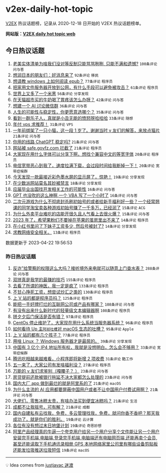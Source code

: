 # v2ex-daily-hot-topic

[V2EX](https://www.v2ex.com/) 热议话题榜，记录从 2020-12-18 日开始的 V2EX 热议话题榜单。

**网站版：[V2EX daily hot topic web](https://boojack.github.io/v2ex-daily-hot-topic-web/)**

## 今日热议话题

<!-- TODAY BEGIN -->

1. [老美实体清单为啥我们没对等反制只能骂骂咧咧, 只能不满和遗憾?](https://www.v2ex.com/t/934497) `100条评论` `问与答`
1. [想润日本的朋友们：好消息来了](https://www.v2ex.com/t/934569) `92条评论` `移民`
1. [想请教 windows 上如何阅读 epub？](https://www.v2ex.com/t/934493) `77条评论` `程序员`
1. [把家用文件服务器开放到公网，有什么手段可以避免被攻击？](https://www.v2ex.com/t/934526) `61条评论` `程序员`
1. [世界上又多了一个米黑](https://www.v2ex.com/t/934589) `56条评论` `分享发现`
1. [在天猫超市买的牛奶喝了胃疼该怎么办呀？](https://www.v2ex.com/t/934498) `42条评论` `问与答`
1. [想建一个 AI 讨论微信群](https://www.v2ex.com/t/934516) `36条评论` `问与答`
1. [人生的可能性与稳定性，你更愿意选哪个？](https://www.v2ex.com/t/934511) `35条评论` `问与答`
1. [看到一群乐子人，真就是小丑无能的愤怒呀哈哈哈](https://www.v2ex.com/t/934509) `33条评论` `随想`
1. [年付 vps 求推荐！](https://www.v2ex.com/t/934499) `31条评论` `VPS`
1. [一年前绑架了一只小猫，这一段 1 岁了。谢谢当时 v 友们的解答，来放点猫片](https://www.v2ex.com/t/934586) `21条评论` `问与答`
1. [你用的线路 ChatGPT 稳定吗?](https://www.v2ex.com/t/934584) `21条评论` `问与答`
1. [网站被 safe.govfz.com 拦截了](https://www.v2ex.com/t/934539) `21条评论` `程序员`
1. [大家现在用什么字体可以分享下啊，想找个兼容中文的等宽字体](https://www.v2ex.com/t/934593) `20条评论` `程序员`
1. [电信宽带恶心到我了，速度拉满下载，会过段时间给我断掉一下！](https://www.v2ex.com/t/934541) `20条评论` `宽带症候群`
1. [今天发现一款最接近彩色墨水屏的显示屏了，惊艳！](https://www.v2ex.com/t/934590) `19条评论` `分享发现`
1. [在少数派网站莫名其妙被禁言](https://www.v2ex.com/t/934605) `18条评论` `分享发现`
1. [应届毕业出国找开发相关工作的可能性](https://www.v2ex.com/t/934538) `16条评论` `问与答`
1. [GPT 也没吹的这么神啊,一个 VBA 写了一个小时了](https://www.v2ex.com/t/934504) `16条评论` `问与答`
1. [二次元游戏为什么不彻底封杀刷初始号的或者给新手福利好一些？一个经常翘课的同学淘宝卖各种游戏初始号赚了一千多万，已经润了](https://www.v2ex.com/t/934616) `15条评论` `ACG`
1. [为什么外卖平台难吃的店能开很久且人气看上去很火爆？](https://www.v2ex.com/t/934550) `15条评论` `问与答`
1. [2023 年了，希望果粉们不要掉在苹果的茧房里出不来了](https://www.v2ex.com/t/934627) `14条评论` `程序员`
1. [在小红书里问了下妹子工资多少, 然后号被封了?](https://www.v2ex.com/t/934565) `14条评论` `分享发现`
1. [求教网络安全相关。](https://www.v2ex.com/t/934572) `13条评论` `程序员`

数据更新于 2023-04-22 19:56:53

<!-- TODAY END -->

### 昨日热议话题

<!-- YESTERDAY BEGIN -->

1. [反诈”给警察的权限这么大吗？接听境外来电就可以随意上门查水表？](https://www.v2ex.com/t/934314) `288条评论` `问与答`
1. [双拼真是我学的最赚的技巧](https://www.v2ex.com/t/934298) `155条评论` `程序员`
1. [去看了所谓的神医，我一定是疯了](https://www.v2ex.com/t/934323) `133条评论` `程序员`
1. [不甘心挣死工资，想尝试炒汇之类的](https://www.v2ex.com/t/934228) `130条评论` `程序员`
1. [上 V 站的都是程序员吗？](https://www.v2ex.com/t/934215) `125条评论` `程序员`
1. [能把一手好牌打烂的互联网公司或产品有哪家？](https://www.v2ex.com/t/934248) `108条评论` `问与答`
1. [有没有出来什么新时代的轻量级文本编辑器啊](https://www.v2ex.com/t/934332) `108条评论` `程序员`
1. [拼夕夕后门保活是否有错？](https://www.v2ex.com/t/934361) `97条评论` `程序员`
1. [CentOs 停止维护了，大家现在用什么系统当服务器系统？](https://www.v2ex.com/t/934262) `96条评论` `程序员`
1. [如何看待 Up 主`阿祯吐槽`对 macOS 生态的吐槽？](https://www.v2ex.com/t/934199) `95条评论` `Apple`
1. [上 V 站的都有几个孩子？](https://www.v2ex.com/t/934253) `77条评论` `程序员`
1. [用啥 Linux ？ Windows 服务器才是最屌的。](https://www.v2ex.com/t/934334) `39条评论` `分享发现`
1. [中国有 3 亿个 IP4 地址所有权，我就是没想明白，怎么会不够用？](https://www.v2ex.com/t/934365) `33条评论` `宽带症候群`
1. [腾讯吃相越来越难看，小程序即将新增 2 项收费](https://www.v2ex.com/t/934280) `31条评论` `酷工作`
1. [五一来了，大家公司有发啥福利没？](https://www.v2ex.com/t/934267) `27条评论` `程序员`
1. [万能的 v 友们求鉴别（嘎腰子？ ）](https://www.v2ex.com/t/934369) `23条评论` `问与答`
1. [房贷提前还款被银行拖延不决大家都怎么处理的](https://www.v2ex.com/t/934216) `23条评论` `问与答`
1. [国内大厂 app 做到最烂的就是阿里系的了](https://www.v2ex.com/t/934321) `21条评论` `macOS`
1. [为什么主流的 AI 应用都要屏蔽中国用户或者不让中国用户付费试用啊？](https://www.v2ex.com/t/934245) `21条评论` `问与答`
1. [大佬们，零售冰糕太贵，有啥办法买到便宜冰糕吗？](https://www.v2ex.com/t/934241) `21条评论` `生活`
1. [成都不让我摇号，可有解？](https://www.v2ex.com/t/934193) `21条评论` `成都`
1. [国内自建私有云找我，免费，多云管理找我，免费，就问你香不香吧？那天我成功了，就是你们的胜利。](https://www.v2ex.com/t/934458) `19条评论` `云计算`
1. [各位有没有想过末日地堡计划](https://www.v2ex.com/t/934404) `19条评论` `奇思妙想`
1. [阿里产品经理真的牛逼一个夸克用户给另一个用户分享个文件能让另一个用户安装完手机端,电脑端,登录完手机端,电脑端还有电脑网页端,还能再卖个会员,甚至还能读取下手机通讯录相册 GPS 本地网络家里公司里有哪些设备剪贴板还能发垃圾推送垃圾短信](https://www.v2ex.com/t/934401) `19条评论` `macOS`

<!-- YESTERDAY END -->

---

💡 Idea comes from [justjavac 迷渡](https://github.com/justjavac/)
